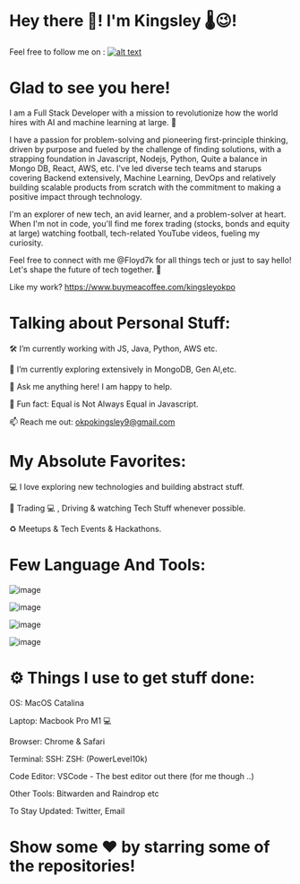 # Hey there 👋! I'm Kingsley 🌡️😉!

Feel free to follow me on : [![alt text][1.1]][1]

[1.1]: http://i.imgur.com/tXSoThF.png (twitter icon with padding)
[1]: http://www.twitter.com/Floyd7k
# Glad to see you here!
I am a Full Stack Developer with a mission to revolutionize how the world hires with AI and machine learning at large. 🚀

I have a passion for problem-solving and pioneering first-principle thinking, driven by purpose and fueled by the challenge of finding solutions, with a strapping foundation in Javascript, Nodejs, Python, Quite a balance in Mongo DB, React, AWS, etc. I've led diverse tech teams and starups covering Backend extensively, Machine Learning, DevOps and relatively building scalable products from scratch with the commitment to making a positive impact through technology.

I'm an explorer of new tech, an avid learner, and a problem-solver at heart. When I'm not in code, you'll find me forex trading (stocks, bonds and equity at large) watching football, tech-related YouTube videos, fueling my curiosity.

Feel free to connect with me @Floyd7k for all things tech or just to say hello! Let's shape the future of tech together. 🌟


Like my work?
https://www.buymeacoffee.com/kingsleyokpo


# Talking about Personal Stuff:

🛠   I’m currently working with JS, Java, Python, AWS etc.

🚀   I’m currently exploring extensively in MongoDB, Gen AI,etc.

💬   Ask me anything here! I am happy to help.

👾   Fun fact: Equal is Not Always Equal in Javascript.

📫   Reach me out: okpokingsley9@gmail.com

# My Absolute Favorites:

💻   I love exploring new technologies and building abstract stuff.

📰   Trading 💻 , Driving & watching Tech Stuff whenever possible.

♻️   Meetups & Tech Events & Hackathons.


# Few Language And Tools:

![image](https://github.com/Kingsleyfloyd/Hey-there-I-m-Kingsley./assets/101264562/c889186b-a519-4bac-88b1-645a1b656aa3)

![image](https://github.com/Kingsleyfloyd/Hey-there-I-m-Kingsley./assets/101264562/fbc1dc48-0bd9-4163-b2dd-ca33d26f3f24)

![image](https://github.com/Kingsleyfloyd/Hey-there-I-m-Kingsley./assets/101264562/475321c2-8cb1-4730-b179-fb45b60a149e)

![image](https://github.com/Kingsleyfloyd/Hey-there-I-m-Kingsley./assets/101264562/8f53bbb0-8cd9-4fca-aacb-b2b4200fcd9d)

# ⚙️ Things I use to get stuff done:

OS: MacOS Catalina

Laptop: Macbook Pro M1 💻

Browser: Chrome & Safari

Terminal: SSH: ZSH:  (PowerLevel10k)

Code Editor: VSCode - The best editor out there (for me though ..)

Other Tools: Bitwarden and Raindrop etc

To Stay Updated: Twitter, Email


# Show some ❤️ by starring some of the repositories!




<!--
**Kingsleyfloyd/Kingsleyfloyd** is a ✨ _special_ ✨ repository because its `README.md` (this file) appears on your GitHub profile.

Here are some ideas to get you started:

- 🔭 I’m currently working on ...
- 🌱 I’m currently learning ...
- 👯 I’m looking to collaborate on ...
- 🤔 I’m looking for help with ...
- 💬 Ask me about ...
- 📫 How to reach me: ...
- 😄 Pronouns: ...
- ⚡ Fun fact: ...
-->
